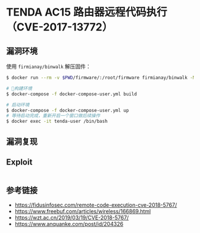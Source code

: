 # TENDA AC15 路由器远程代码执行（CVE-2017-13772）


## 漏洞环境

使用 `firmianay/binwalk` 解压固件：

```sh
$ docker run --rm -v $PWD/firmware/:/root/firmware firmianay/binwalk -Mer "/root/firmware/US_AC15V1.0BR_V15.03.1.16_multi_TD01.bin"
```

```sh
# 构建环境
$ docker-compose -f docker-compose-user.yml build

# 启动环境
$ docker-compose -f docker-compose-user.yml up
# 等待启动完成，重新开启一个窗口做后续操作
$ docker exec -it tenda-user /bin/bash
```

## 漏洞复现

## Exploit

```py

```

## 参考链接

- https://fidusinfosec.com/remote-code-execution-cve-2018-5767/
- https://www.freebuf.com/articles/wireless/166869.html
- https://wzt.ac.cn/2019/03/19/CVE-2018-5767/
- https://www.anquanke.com/post/id/204326

